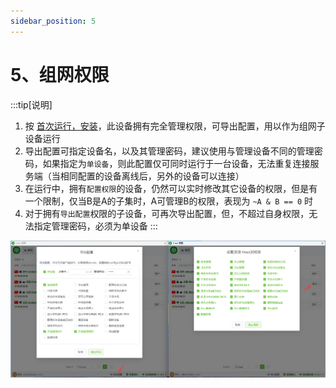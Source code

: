 ```yaml
---
sidebar_position: 5
---
```


# 5、组网权限

:::tip[说明]
1. 按 <a href="../2、首次运行/2.1、安装">首次运行，安装</a>，此设备拥有完全管理权限，可导出配置，用以作为组网子设备运行
2. 导出配置可指定设备名，以及其管理密码，建议使用与管理设备不同的管理密码，如果指定为`单设备`，则此配置仅可同时运行于一台设备，无法重复连接服务端（当相同配置的设备离线后，另外的设备可以连接）
3. 在运行中，拥有`配置权限`的设备，仍然可以实时修改其它设备的权限，但是有一个限制，仅当B是A的子集时，A可管理B的权限，表现为 `~A & B == 0` 时
4. 对于拥有`导出配置`权限的子设备，可再次导出配置，但，不超过自身权限，无法指定管理密码，必须为单设备
:::

![Docusaurus Plushie](./img/access.png)